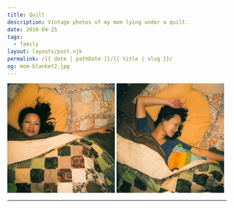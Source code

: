 ```yaml
---
title: Quilt
description: Vintage photos of my mom lying under a quilt.
date: 2010-04-25
tags: 
  - family
layout: layouts/post.njk
permalink: /{{ date | pathDate }}/{{ title | slug }}/
og: mom-blanket2.jpg
---
```


<p>
  <img src="/img/mom-blanket1.jpg" alt="" width="247" class="img-left" />
  <img src="/img/mom-blanket2.jpg" alt="" width="247" />
</p>

---
